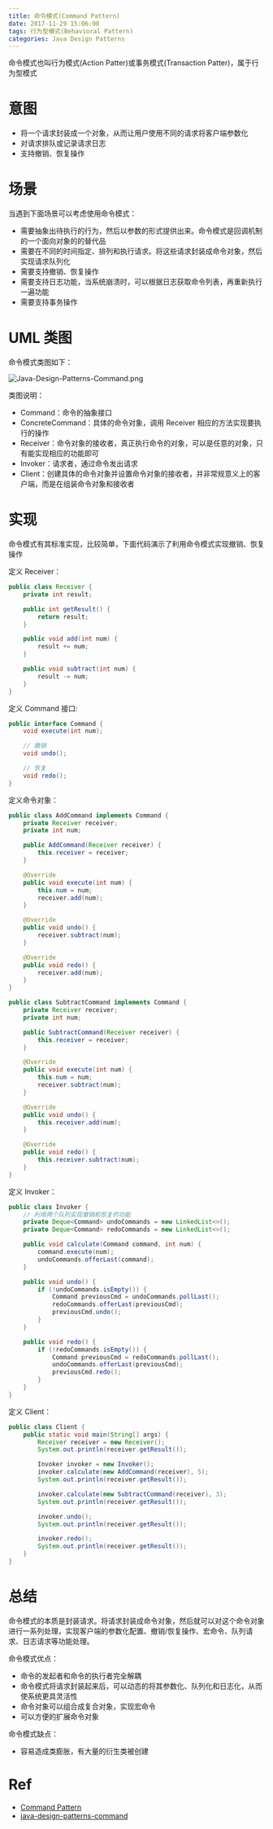 ```yaml
---
title: 命令模式(Command Pattern)
date: 2017-11-29 15:06:00
tags: 行为型模式(Behavioral Pattern) 
categories: Java Design Patterns
---
```


命令模式也叫行为模式(Action Patter)或事务模式(Transaction Patter)，属于行为型模式

<!-- more -->

# 意图

* 将一个请求封装成一个对象，从而让用户使用不同的请求将客户端参数化
* 对请求排队或记录请求日志
* 支持撤销、恢复操作

# 场景

当遇到下面场景可以考虑使用命令模式：

* 需要抽象出待执行的行为，然后以参数的形式提供出来。命令模式是回调机制的一个面向对象的的替代品
* 需要在不同的时间指定、排列和执行请求。将这些请求封装成命令对象，然后实现请求队列化
* 需要支持撤销、恢复操作
* 需要支持日志功能，当系统崩溃时，可以根据日志获取命令列表，再重新执行一遍功能
* 需要支持事务操作

# UML 类图

命令模式类图如下：

![Java-Design-Patterns-Command.png](http://otg3f8t90.bkt.clouddn.com/2017/12/19/Java-Design-Patterns-Command.png)

类图说明：

* Command：命令的抽象接口
* ConcreteCommand：具体的命令对象，调用 Receiver 相应的方法实现要执行的操作
* Receiver：命令对象的接收者，真正执行命令的对象，可以是任意的对象，只有能实现相应的功能即可
* Invoker：请求者，通过命令发出请求
* Client：创建具体的命令对象并设置命令对象的接收者，并非常规意义上的客户端，而是在组装命令对象和接收者

# 实现

命令模式有其标准实现，比较简单，下面代码演示了利用命令模式实现撤销、恢复操作


定义 Receiver：

```java
public class Receiver {
    private int result;

    public int getResult() {
        return result;
    }

    public void add(int num) {
        result += num;
    }

    public void subtract(int num) {
        result -= num;
    }
}
```

定义 Command 接口:

```java
public interface Command {
    void execute(int num);

    // 撤销
    void undo();

    // 恢复
    void redo();
}
```

定义命令对象：

```java
public class AddCommand implements Command {
    private Receiver receiver;
    private int num;

    public AddCommand(Receiver receiver) {
        this.receiver = receiver;
    }

    @Override
    public void execute(int num) {
        this.num = num;
        receiver.add(num);
    }

    @Override
    public void undo() {
        receiver.subtract(num);
    }

    @Override
    public void redo() {
        receiver.add(num);
    }
}
```

```java
public class SubtractCommand implements Command {
    private Receiver receiver;
    private int num;

    public SubtractCommand(Receiver receiver) {
        this.receiver = receiver;
    }

    @Override
    public void execute(int num) {
        this.num = num;
        receiver.subtract(num);
    }

    @Override
    public void undo() {
        this.receiver.add(num);
    }

    @Override
    public void redo() {
        this.receiver.subtract(num);
    }
}
```

定义 Invoker：

```java
public class Invoker {
    // 利用两个队列实现撤销和恢复的功能
    private Deque<Command> undoCommands = new LinkedList<>();
    private Deque<Command> redoCommands = new LinkedList<>();

    public void calculate(Command command, int num) {
        command.execute(num);
        undoCommands.offerLast(command);
    }

    public void undo() {
        if (!undoCommands.isEmpty()) {
            Command previousCmd = undoCommands.pollLast();
            redoCommands.offerLast(previousCmd);
            previousCmd.undo();
        }
    }

    public void redo() {
        if (!redoCommands.isEmpty()) {
            Command previousCmd = redoCommands.pollLast();
            undoCommands.offerLast(previousCmd);
            previousCmd.redo();
        }
    }
}
```

定义 Client：

```java
public class Client {
    public static void main(String[] args) {
        Receiver receiver = new Receiver();
        System.out.println(receiver.getResult());

        Invoker invoker = new Invoker();
        invoker.calculate(new AddCommand(receiver), 5);
        System.out.println(receiver.getResult());

        invoker.calculate(new SubtractCommand(receiver), 3);
        System.out.println(receiver.getResult());

        invoker.undo();
        System.out.println(receiver.getResult());

        invoker.redo();
        System.out.println(receiver.getResult());
    }
}
```

# 总结

命令模式的本质是封装请求。将请求封装成命令对象，然后就可以对这个命令对象进行一系列处理，实现客户端的参数化配置、撤销/恢复操作、宏命令、队列请求、日志请求等功能处理。

命令模式优点：

* 命令的发起者和命令的执行者完全解耦
* 命令模式将请求封装起来后，可以动态的将其参数化、队列化和日志化，从而使系统更具灵活性
* 命令对象可以组合成复合对象，实现宏命令
* 可以方便的扩展命令对象

命令模式缺点：

* 容易造成类膨胀，有大量的衍生类被创建

# Ref

* [Command Pattern](http://www.oodesign.com/command-pattern.html)
* [java-design-patterns-command](https://github.com/iluwatar/java-design-patterns/blob/master/command/README.md)